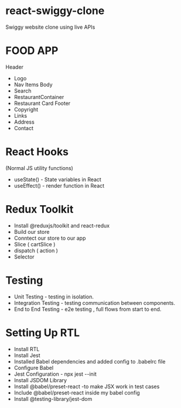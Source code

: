# react-swiggy-clone

Swiggy website clone using live APIs

# FOOD APP

Header

- Logo
- Nav Items
  Body
- Search
- RestaurantContainer
- Restaurant Card
  Footer
- Copyright
- Links
- Address
- Contact

# React Hooks

(Normal JS utility functions)

- useState() - State variables in React
- useEffect() - render function in React

# Redux Toolkit

- Install @reduxjs/toolkit and react-redux
- Build our store
- Conntect our store to our app
- Slice ( cartSlice )
- dispatch ( action )
- Selector

# Testing

- Unit Testing - testing in isolation.
- Integration Testing - testing communication between components.
- End to End Testing - e2e testing , full flows from start to end.

# Setting Up RTL

- Install RTL
- Install Jest
- Installed Babel dependencies and added config to .babelrc file
- Configure Babel
- Jest Configuration - npx jest --init
- Install JSDOM Library
- Install @babel/preset-react -to make JSX work in test cases
- Include @babel/preset-react inside my babel config
- Install @testing-library/jest-dom
